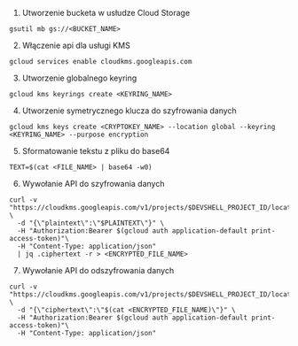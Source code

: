 1. Utworzenie bucketa w usłudze Cloud Storage
```
gsutil mb gs://<BUCKET_NAME>
```

2. Włączenie api dla usługi KMS
```
gcloud services enable cloudkms.googleapis.com
```

3. Utworzenie globalnego keyring
```
gcloud kms keyrings create <KEYRING_NAME>
```

4. Utworzenie symetrycznego klucza do szyfrowania danych
```
gcloud kms keys create <CRYPTOKEY_NAME> --location global --keyring <KEYRING_NAME> --purpose encryption
```

5. Sformatowanie tekstu z pliku do base64
```
TEXT=$(cat <FILE_NAME> | base64 -w0)
```

6. Wywołanie API do szyfrowania danych
```
curl -v "https://cloudkms.googleapis.com/v1/projects/$DEVSHELL_PROJECT_ID/locations/global/keyRings/$KEYRING_NAME/cryptoKeys/$CRYPTOKEY_NAME:encrypt" \
  -d "{\"plaintext\":\"$PLAINTEXT\"}" \
  -H "Authorization:Bearer $(gcloud auth application-default print-access-token)"\
  -H "Content-Type: application/json"
  | jq .ciphertext -r > <ENCRYPTED_FILE_NAME>
```

7. Wywołanie API do odszyfrowania danych
```
curl -v "https://cloudkms.googleapis.com/v1/projects/$DEVSHELL_PROJECT_ID/locations/global/keyRings/$KEYRING_NAME/cryptoKeys/$CRYPTOKEY_NAME:decrypt" \
  -d "{\"ciphertext\":\"$(cat <ENCRYPTED_FILE_NAME)\"}" \
  -H "Authorization:Bearer $(gcloud auth application-default print-access-token)"\
  -H "Content-Type: application/json"
```